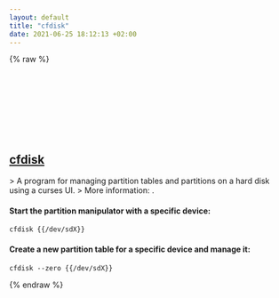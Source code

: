```yaml
---
layout: default
title: "cfdisk"
date: 2021-06-25 18:12:13 +02:00
---
```

{% raw %}
<h2 id="cfdisk">
  <a href="/en/linux/cfdisk.html">cfdisk</a> <a href="#cfdisk"><svg class="icon">
    <use href="/assets/images/unicode_sprite.svg#link" />
  </svg></a>
</h2>
> A program for managing partition tables and partitions on a hard disk using a curses UI.
> More information: <https://manned.org/cfdisk>.

#### Start the partition manipulator with a specific device:
```shell
cfdisk {{/dev/sdX}}
```
#### Create a new partition table for a specific device and manage it:
```shell
cfdisk --zero {{/dev/sdX}}
```
{% endraw %}